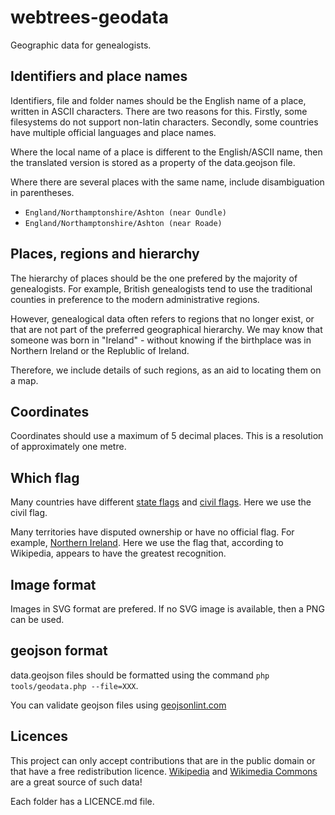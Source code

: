 # webtrees-geodata

Geographic data for genealogists.

## Identifiers and place names

Identifiers, file and folder names should be the English name of a place, written in
ASCII characters.
There are two reasons for this.  Firstly, some filesystems do not support non-latin
characters.  Secondly, some countries have multiple official languages and place names.

Where the local name of a place is different to the English/ASCII name, then the
translated version is stored as a property of the data.geojson file.

Where there are several places with the same name, include disambiguation
in parentheses.

* `England/Northamptonshire/Ashton (near Oundle)`
* `England/Northamptonshire/Ashton (near Roade)`

## Places, regions and hierarchy

The hierarchy of places should be the one prefered by the majority of genealogists.
For example, British genealogists tend to use the traditional counties in preference
to the modern administrative regions.

However, genealogical data often refers to regions that no longer exist, or that
are not part of the preferred geographical hierarchy.  We may know that someone
was born in "Ireland" - without knowing if the birthplace was in Northern Ireland
or the Replublic of Ireland.

Therefore, we include details of such regions, as an aid to locating them on a map.

## Coordinates

Coordinates should use a maximum of 5 decimal places.  This is a resolution of
approximately one metre.

## Which flag

Many countries have different [state flags](https://en.wikipedia.org/wiki/State_flag) and
[civil flags](https://en.wikipedia.org/wiki/Civil_flag).  Here we use the civil flag.

Many territories have disputed ownership or have no official flag.  For example,
[Northern Ireland](https://en.wikipedia.org/wiki/Northern_Ireland_flags_issue).
Here we use the flag that, according to Wikipedia, appears to have the greatest
recognition.

## Image format

Images in SVG format are prefered.  If no SVG image is available, then a PNG can be used.

## geojson format

data.geojson files should be formatted using the command `php tools/geodata.php --file=XXX`.

You can validate geojson files using [geojsonlint.com](http://geojsonlint.com/)

## Licences

This project can only accept contributions that are in the public domain or that
have a free redistribution licence.  [Wikipedia](https://www.wikipedia.org) and
[Wikimedia Commons](https://commons.wikimedia.org) are a great source of such data!

Each folder has a LICENCE.md file.
